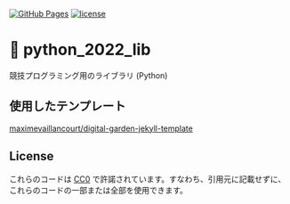 [![GitHub Pages](https://img.shields.io/static/v1?label=GitHub+Pages&message=+&color=brightgreen&logo=github)](https://moyomogi.github.io/python_2022_lib/)
[![license](https://img.shields.io/badge/license-CC0--1.0-blue)](https://github.com/moyomogi/python_2022_lib/blob/master/LICENSE)

# 🐍 python_2022_lib

競技プログラミング用のライブラリ (Python)

## 使用したテンプレート
[maximevaillancourt/digital-garden-jekyll-template](https://github.com/maximevaillancourt/digital-garden-jekyll-template)

## License

これらのコードは [CC0](https://creativecommons.org/publicdomain/zero/1.0/deed.ja) で許諾されています。すなわち、引用元に記載せずに、これらのコードの一部または全部を使用できます。
